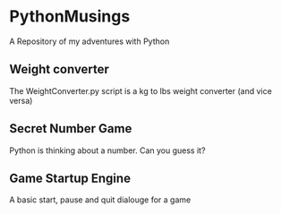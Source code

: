 # PythonMusings
A Repository of my adventures with Python

## Weight converter
The WeightConverter.py script is a kg to lbs weight converter (and vice versa)

## Secret Number Game
Python is thinking about a number. Can you guess it?

## Game Startup Engine

A basic start, pause and quit dialouge for a game
